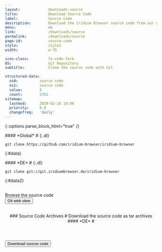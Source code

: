 ```yaml
---
layout:				downloads-source
title:				Download Source Code
label:				Source Code
description:		Download the Iridium Browser source code from our git repository using the command line or simply download the tar.gz file.
menu:				no
link:				/downloads/source
permalink:			/downloads/source
page-id:			source-code
style:				style1
width:				w-75

icon-class:			fa-code-fork
OS: 				Git Repository
subtitle:			Clone the source code with Git

structured-data:
  os0:			source code
  os1:			source code
  value:		5
  count:		2761
sitemap:
  lastmod:		2020-02-26 10:00
  priority:		0.8
  changefreq:	'daily'
---
```

{::options parse_block_html="true" /}
<div class="row gtr-200">
<div class="col-6 col-12-small">
#### *Global* #
{:.dl}

	git clone https://github.com/iridium-browser/iridium-browser
{:#data}
</div>
<div class="col-6 col-12-small">
#### *DE* #
{:.dl}

	git clone git://git.iridiumbrowser.de/iridium-browser
{:#data2}
</div></div>
<br/>
Browse the source code
<form action="https://github.com/iridium-browser/iridium-browser">
<button type="submit" title="Git web view" class="button wht icon fa-code-fork">Git web view</button>
</form>
<br/>
<div class="icon os fa-file-code-o"></div>
<header>
### Source Code Archives #
Download the source code as tar archives   
#### *DE* #
</header>
<form action="https://downloads.iridiumbrowser.de/source/" target="_blank">
<button type="submit" title="Download source code" class="button download">Download source code</button>
</form>
<br/>
